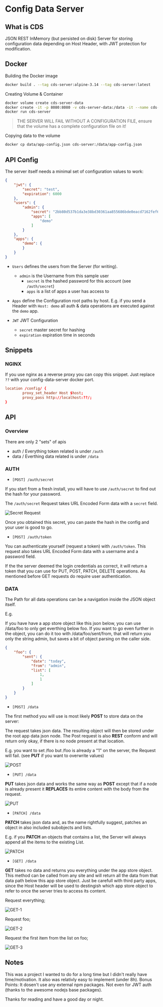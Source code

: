 ﻿# Config Data Server

## What is CDS

JSON REST InMemory (but persisted on disk) Server for storing configuration data depending on Host Header, with JWT protection for modification.

## Docker

Building the Docker image

```bash
docker build . --tag cds-server:alpine-3.14 --tag cds-server:latest
```

Creating Volume & Container

```bash
docker volume create cds-server-data
docker create -it -p 8080:8080 -v cds-server-data:/data -it --name cds-server cds-server:latest
docker run cds-server
```

> THE SERVER WILL FAIL WITHOUT A CONFIGURATION FILE, ensure that the volume has a complete configuration file on it!

Copying data to the volume

```bash
docker cp data/app-config.json cds-server:/data/app-config.json
```

## API Config

The server itself needs a minimal set of configuration values to work:

```json
{
    "jwt": {
        "secret": "test",
        "expiration": 6000
    },
    "users": {
        "admin": {
            "secret": "2bb80d537b1da3e38bd30361aa855686bde0eacd7162fef6a25fe97bf527a25b",
            "apps": [
                "demo"
            ]
        }
    },
    "apps": {
        "demo": {
        }
    }
}
```

- `Users` defines the users from the Server (for writing).
    - `admin` is the Username from this sample user
        - `secret` is the hashed password for this account (see `/auth/secret`) 
        - `apps` is a list of apps a user has access to

- `Apps` define the Configuration root paths by host. E.g. if you send a Header with `Host: demo` all auth & data operations are executed against the `demo` app.

- `JWT` JWT Configuration
    - `secret` master secret for hashing
    - `expiration` expiration time in seconds

## Snippets

### NGINX

If you use nginx as a reverse proxy you can copy this snippet. Just replace `??` with your config-data-server docker port.

```conf
location /config/ {
        proxy_set_header Host $host;
        proxy_pass http://localhost:??/;
}
```

## API

### Overview

There are only 2 "sets" of apis

- auth
 / Everything token related is under `/auth`
- data
 / Everthing data related is under `/data`

### AUTH

 - `[POST] /auth/secret`

If you start from a fresh install, you will have to use `/auth/secret` to find out the hash for your password.

The `/auth/secret` Request takes URL Encoded Form data with a `secret` field.

![Secret Request](./docs/Insomnia_Secret.png)

Once you obtained this secret, you can paste the hash in the config and your user is good to go.

 - `[POST] /auth/token`

You can authenticate yourself (request a token) with `/auth/token`. This request also takes URL Encoded Form data with a username and a password field.

If the the server deemed the login credentials as correct, it will return a token that you can use for PUT, POST, PATCH, DELETE operations. As mentioned before GET requests do require user authentication.

### DATA

The Path for all data operations can be a navigation inside the JSON object itself.

E.g.

If you have have a app store object like this json below, you can use /data/foo to only get everthing below foo. If you want to go even further in the object, you can do it too with /data/foo/sent/from, that will return you only the string admin, but saves a bit of object parsing on the caller side.

```json
{
    "foo": {
        "sent": {
            "date": "today",
            "from": "admin",
            "list": [
                1,
                1
            ]
        }
    }
}
```

- `[POST] /data`

The first method you will use is most likely **POST** to store data on the server:

The request takes json data. The resulting object will then be stored under the root app data json node. The Post request is also **REST** conform and will return only okay, if there is no node present at that location.

E.g. you want to set /foo but /foo is already a "1" on the server, the Request will fail. (see **PUT** if you want to overwrite values)

![POST](./docs/Insomnia_POST.png)

- `[PUT] /data`

**PUT** takes json data and works the same way as **POST** except that if a node is already present it **REPLACES** its entire content with the body from the request.

![PUT](./docs/Insomnia_PUT.png)

- `[PATCH] /data`

**PATCH** takes json data and, as the name rightfully suggest, patches an object in also included subobjects and lists.

E.g. if you **PATCH** an objects that contains a list, the Server will always append all the items to the existing List.

![PATCH](./docs/Insomnia_PATCH.png)

- `[GET] /data`

**GET** takes no data and returns you everything under the app store object. This method can be called from any site and will return all the data from that data path below this app store object. Just be carefull with third party apps, since the Host header will be used to destingish which app store object to refer to once the server tries to access its content.

Request everything;

![GET-1](./docs/Insomnia_GET.png)

Request foo;

![GET-2](./docs/Insomnia_GET_foo.png)

Request the first item from the list on foo;

![GET-3](./docs/Insomnia_GET_foo_list_item.png)

## Notes

This was a project I wanted to do for a long time but I didn't really have time/motivation. It also was relativly easy to implement (under 8h). Bonus Points: It dosen't use any external npm packages. Not even for JWT auth (thanks to the awesome nodejs base packages).

Thanks for reading and have a good day or night.


